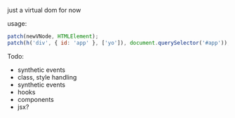 just a virtual dom for now

usage:

```js
patch(newVNode, HTMLElement);
patch(h('div', { id: 'app' }, ['yo']), document.querySelector('#app'));
```

Todo:
- synthetic events
- class, style handling
- synthetic events
- hooks
- components
- jsx?